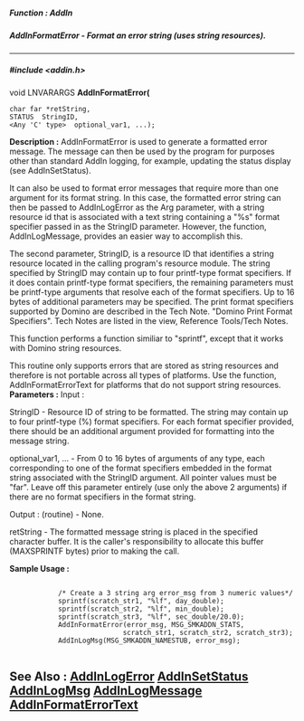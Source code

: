 ##### Function : AddIn
##### AddInFormatError - Format an error string (uses string resources).
---
##### #include <addin.h>
void LNVARARGS **AddInFormatError(**

	char far *retString,
	STATUS  StringID,
	<Any 'C' type>  optional_var1, ...);
**Description :**
AddInFormatError is used to generate a formatted error message.  The message 
can then be used by the program for purposes other than standard AddIn logging, 
for example, updating the status display (see AddInSetStatus).  

It can also be used to format error messages that require more than one 
argument for its format string.  In this case, the formatted error string can 
then be passed to AddInLogError as the Arg parameter, with a string resource id 
that is associated with a text string containing a "%s" format specifier passed 
in as the StringID parameter.  However, the function, AddInLogMessage, provides 
an easier way to accomplish this.

The second parameter, StringID,  is a resource ID that identifies a string 
resource located in the calling program's resource module.  The string 
specified by StringID may contain up to four printf-type format specifiers.  If 
it does contain printf-type format specifiers, the remaining parameters must be 
printf-type arguments that resolve each of the format specifiers.  Up to 16 
bytes of additional parameters may be specified.  The print format specifiers 
supported by Domino are described in the Tech Note. "Domino Print Format 
Specifiers". Tech Notes are listed in the view, Reference Tools/Tech Notes.
  
This function performs a function similiar to "sprintf", except that it works 
with Domino string resources.

This routine only supports errors that are stored as string resources and 
therefore is not portable across all types of platforms.  Use the function, 
AddInFormatErrorText for platforms that do not support string resources.
**Parameters :**
Input :

StringID  -  Resource ID of string to be formatted. The string may contain up to four printf-type (%) format specifiers. For each format specifier provided, there should be an additional argument provided for formatting into the message string.

optional_var1, ...  -  From 0 to 16 bytes of arguments of any type, each corresponding to one of the format specifiers embedded in the format string associated with the StringID argument.  All pointer values must be "far". Leave off this parameter entirely (use only the above 2 arguments) if there are no format specifiers in the format string.

Output :
(routine)  -  None.


retString  -  The formatted message string is placed in the specified character buffer.  It is the caller's responsibility to allocate this buffer (MAXSPRINTF bytes) prior to making the call.

**Sample Usage :**
```

            /* Create a 3 string arg error_msg from 3 numeric values*/
            sprintf(scratch_str1, "%lf", day_double);
            sprintf(scratch_str2, "%lf", min_double);
            sprintf(scratch_str3, "%lf", sec_double/20.0);
            AddInFormatError(error_msg, MSG_SMKADDN_STATS,
                            scratch_str1, scratch_str2, scratch_str3);
            AddInLogMsg(MSG_SMKADDN_NAMESTUB, error_msg);
  
```
**See Also :**
[AddInLogError](D:/md_files/AddInLogError.md)
[AddInSetStatus](D:/md_files/AddInSetStatus.md)
[AddInLogMsg](D:/md_files/AddInLogMsg.md)
[AddInLogMessage](D:/md_files/AddInLogMessage.md)
[AddInFormatErrorText](D:/md_files/AddInFormatErrorText.md)
---
